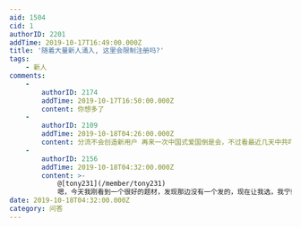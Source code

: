 ```yaml
---
aid: 1504
cid: 1
authorID: 2201
addTime: 2019-10-17T16:49:00.000Z
title: '随着大量新人涌入, 这里会限制注册吗?'
tags:
    - 新人
comments:
    -
        authorID: 2174
        addTime: 2019-10-17T16:50:00.000Z
        content: 你想多了
    -
        authorID: 2109
        addTime: 2019-10-18T04:26:00.000Z
        content: 分流不会创造新用户 再来一次中国式爱国倒是会，不过看最近几天中共吓得各种辱华消息都不敢发。。
    -
        authorID: 2156
        addTime: 2019-10-18T04:32:00.000Z
        content: >-
            @[tony231](/member/tony231)
            嗯，今天我刚看到一个很好的题材，发现那边没有一个发的，现在让我选，我宁愿远离一堆疯子扎堆的地方。我其实还有一个身份没有透露，pin站核心团队并非察觉出来。不得不说他们的反侦察绝对不是在CIA培训的。
date: 2019-10-18T04:32:00.000Z
category: 问答
---
```



